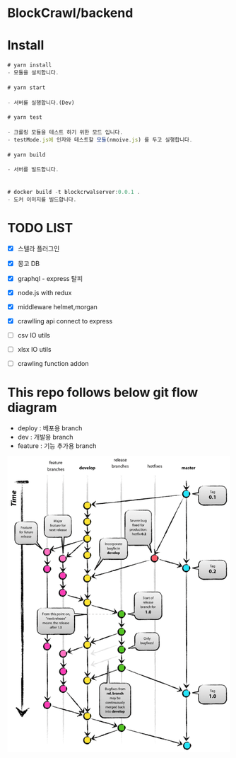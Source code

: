 # BlockCrawl/backend

# Install

```js
# yarn install
- 모듈을 설치합니다.

# yarn start

- 서버를 실행합니다.(Dev)

# yarn test

- 크롤링 모듈을 테스트 하기 위한 모드 입니다.
- testMode.js에 인자와 테스트할 모듈(nmoive.js) 를 두고 실행합니다.

# yarn build

- 서버를 빌드합니다.


# docker build -t blockcrwalserver:0.0.1 .
- 도커 이미지를 빌드합니다.
```

# TODO LIST

- [x] 스텔라 플러그인
- [x] 몽고 DB
- [x] graphql - express 탈피
- [x] node.js with redux

- [x] middleware helmet,morgan
- [x] crawlling api connect to express
- [ ] csv IO utils
- [ ] xlsx IO utils

- [ ] crawling function addon

# This repo follows below git flow diagram

- deploy : 베포용 branch
- dev : 개발용 branch
- feature : 기능 추가용 branch

![./img/git-flow_overall_graph.png](./img/git-flow_overall_graph.png)
